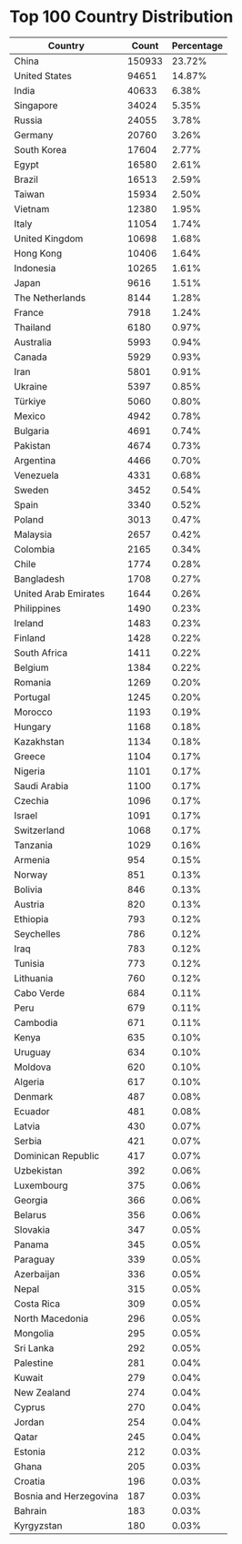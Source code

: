 # Top 100 Country Distribution
| Country | Count | Percentage |
|----|----|----|
| China | 150933 | 23.72% |
| United States | 94651 | 14.87% |
| India | 40633 | 6.38% |
| Singapore | 34024 | 5.35% |
| Russia | 24055 | 3.78% |
| Germany | 20760 | 3.26% |
| South Korea | 17604 | 2.77% |
| Egypt | 16580 | 2.61% |
| Brazil | 16513 | 2.59% |
| Taiwan | 15934 | 2.50% |
| Vietnam | 12380 | 1.95% |
| Italy | 11054 | 1.74% |
| United Kingdom | 10698 | 1.68% |
| Hong Kong | 10406 | 1.64% |
| Indonesia | 10265 | 1.61% |
| Japan | 9616 | 1.51% |
| The Netherlands | 8144 | 1.28% |
| France | 7918 | 1.24% |
| Thailand | 6180 | 0.97% |
| Australia | 5993 | 0.94% |
| Canada | 5929 | 0.93% |
| Iran | 5801 | 0.91% |
| Ukraine | 5397 | 0.85% |
| Türkiye | 5060 | 0.80% |
| Mexico | 4942 | 0.78% |
| Bulgaria | 4691 | 0.74% |
| Pakistan | 4674 | 0.73% |
| Argentina | 4466 | 0.70% |
| Venezuela | 4331 | 0.68% |
| Sweden | 3452 | 0.54% |
| Spain | 3340 | 0.52% |
| Poland | 3013 | 0.47% |
| Malaysia | 2657 | 0.42% |
| Colombia | 2165 | 0.34% |
| Chile | 1774 | 0.28% |
| Bangladesh | 1708 | 0.27% |
| United Arab Emirates | 1644 | 0.26% |
| Philippines | 1490 | 0.23% |
| Ireland | 1483 | 0.23% |
| Finland | 1428 | 0.22% |
| South Africa | 1411 | 0.22% |
| Belgium | 1384 | 0.22% |
| Romania | 1269 | 0.20% |
| Portugal | 1245 | 0.20% |
| Morocco | 1193 | 0.19% |
| Hungary | 1168 | 0.18% |
| Kazakhstan | 1134 | 0.18% |
| Greece | 1104 | 0.17% |
| Nigeria | 1101 | 0.17% |
| Saudi Arabia | 1100 | 0.17% |
| Czechia | 1096 | 0.17% |
| Israel | 1091 | 0.17% |
| Switzerland | 1068 | 0.17% |
| Tanzania | 1029 | 0.16% |
| Armenia | 954 | 0.15% |
| Norway | 851 | 0.13% |
| Bolivia | 846 | 0.13% |
| Austria | 820 | 0.13% |
| Ethiopia | 793 | 0.12% |
| Seychelles | 786 | 0.12% |
| Iraq | 783 | 0.12% |
| Tunisia | 773 | 0.12% |
| Lithuania | 760 | 0.12% |
| Cabo Verde | 684 | 0.11% |
| Peru | 679 | 0.11% |
| Cambodia | 671 | 0.11% |
| Kenya | 635 | 0.10% |
| Uruguay | 634 | 0.10% |
| Moldova | 620 | 0.10% |
| Algeria | 617 | 0.10% |
| Denmark | 487 | 0.08% |
| Ecuador | 481 | 0.08% |
| Latvia | 430 | 0.07% |
| Serbia | 421 | 0.07% |
| Dominican Republic | 417 | 0.07% |
| Uzbekistan | 392 | 0.06% |
| Luxembourg | 375 | 0.06% |
| Georgia | 366 | 0.06% |
| Belarus | 356 | 0.06% |
| Slovakia | 347 | 0.05% |
| Panama | 345 | 0.05% |
| Paraguay | 339 | 0.05% |
| Azerbaijan | 336 | 0.05% |
| Nepal | 315 | 0.05% |
| Costa Rica | 309 | 0.05% |
| North Macedonia | 296 | 0.05% |
| Mongolia | 295 | 0.05% |
| Sri Lanka | 292 | 0.05% |
| Palestine | 281 | 0.04% |
| Kuwait | 279 | 0.04% |
| New Zealand | 274 | 0.04% |
| Cyprus | 270 | 0.04% |
| Jordan | 254 | 0.04% |
| Qatar | 245 | 0.04% |
| Estonia | 212 | 0.03% |
| Ghana | 205 | 0.03% |
| Croatia | 196 | 0.03% |
| Bosnia and Herzegovina | 187 | 0.03% |
| Bahrain | 183 | 0.03% |
| Kyrgyzstan | 180 | 0.03% |
